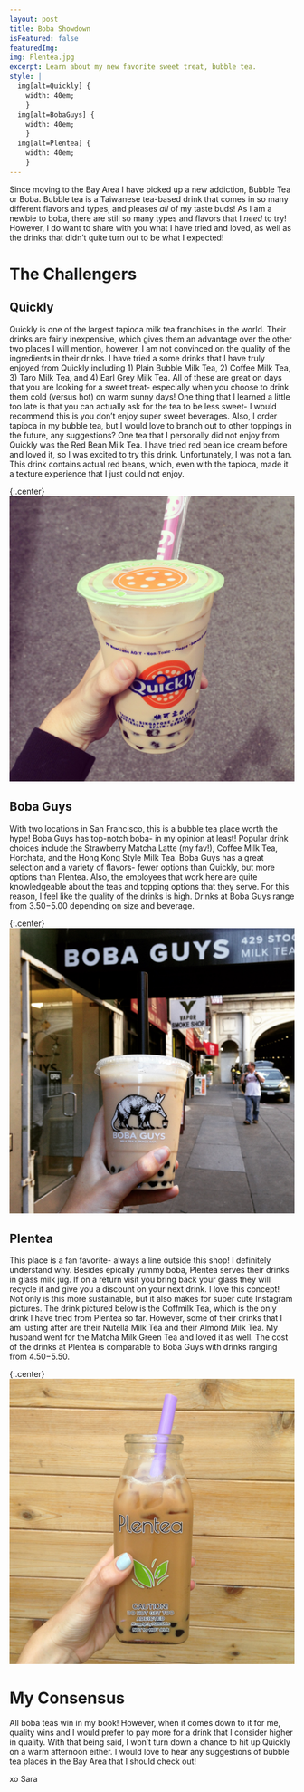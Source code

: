 ```yaml
---
layout: post
title: Boba Showdown
isFeatured: false
featuredImg:
img: Plentea.jpg
excerpt: Learn about my new favorite sweet treat, bubble tea.
style: |
  img[alt=Quickly] {
    width: 40em;
    }
  img[alt=BobaGuys] {
    width: 40em;
    }
  img[alt=Plentea] {
    width: 40em;
    }
---
```


Since moving to the Bay Area I have picked up a new addiction, Bubble Tea or Boba. Bubble tea is a Taiwanese tea-based drink that comes in so many different flavors and types, and pleases *all* of my taste buds! As I am a newbie to boba, there are still so many types and flavors that I *need* to try! However, I do want to share with you what I have tried and loved, as well as the drinks that didn’t quite turn out to be what I expected!

# The Challengers

## Quickly
Quickly is one of the largest tapioca milk tea franchises in the world.  Their drinks are fairly inexpensive, which gives them an advantage over the other two places I will mention, however, I am not convinced on the quality of the ingredients in their drinks.  I have tried a some drinks that I have truly enjoyed from Quickly including 1) Plain Bubble Milk Tea, 2) Coffee Milk Tea, 3) Taro Milk Tea, and 4) Earl Grey Milk Tea.  All of these are great on days that you are looking for a sweet treat- especially when you choose to drink them cold (versus hot) on warm sunny days! One thing that I learned a little too late is that you can actually ask for the tea to be less sweet- I would recommend this is you don’t enjoy super sweet beverages.  Also, I order tapioca in my bubble tea, but I would love to branch out to other toppings in the future, any suggestions? One tea that I personally did not enjoy from Quickly was the Red Bean Milk Tea.  I have tried red bean ice cream before and loved it, so I was excited to try this drink.  Unfortunately, I was not a fan.  This drink contains actual red beans, which, even with the tapioca, made it a texture experience that I just could not enjoy.

{:.center}
![Quickly](/assets/images/Quickly.jpg "Quickly")

## Boba Guys
With two locations in San Francisco, this is a bubble tea place worth the hype! Boba Guys has top-notch boba- in my opinion at least! Popular drink choices include the Strawberry Matcha Latte (my fav!), Coffee Milk Tea, Horchata, and the Hong Kong Style Milk Tea.  Boba Guys has a great selection and a variety of flavors- fewer options than Quickly, but more options than Plentea.  Also, the employees that work here are quite knowledgeable about the teas and topping options that they serve.  For this reason, I feel like the quality of the drinks is high.  Drinks at Boba Guys range from $3.50-$5.00 depending on size and beverage.

{:.center}
![BobaGuys](/assets/images/BobaGuys.jpg "BobaGuys")

## Plentea
This place is a fan favorite- always a line outside this shop! I definitely understand why.  Besides epically yummy boba, Plentea serves their drinks in glass milk jug. If on a return visit you bring back your glass they will recycle it and give you a discount on your next drink.  I love this concept! Not only is this more sustainable, but it also makes for super cute Instagram pictures. The drink pictured below is the Coffmilk Tea, which is the only drink I have tried from Plentea so far.  However, some of their drinks that I am lusting after are their Nutella Milk Tea and their Almond Milk Tea.  My husband went for the Matcha Milk Green Tea and loved it as well. The cost of the drinks at Plentea is comparable to Boba Guys with drinks ranging from $4.50-$5.50.

{:.center}
![Plentea](/assets/images/Plentea.jpg "Plentea")

# My Consensus
All boba teas win in my book! However, when it comes down to it for me, quality wins and I would prefer to pay more for a drink that I consider higher in quality.  With that being said, I won’t turn down a chance to hit up Quickly on a warm afternoon either. I would love to hear any suggestions of bubble tea places in the Bay Area that I should check out!

xo Sara
